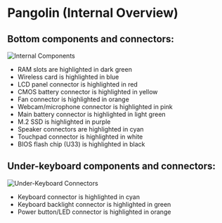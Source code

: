 # Pangolin (Internal Overview)

## Bottom components and connectors:

![Internal Components](./img/components-highlighted.webp)

- RAM slots are highlighted in dark green
- Wireless card is highlighted in blue
- LCD panel connector is highlighted in red
- CMOS battery connector is highlighted in yellow
- Fan connector is highlighted in orange
- Webcam/microphone connector is highlighted in pink
- Main battery connector is highlighted in light green
- M.2 SSD is highlighted in purple
- Speaker connectors are highlighted in cyan
- Touchpad connector is highlighted in white
- BIOS flash chip (U33) is highlighted in black

## Under-keyboard components and connectors:

![Under-Keyboard Connectors](./img/under-keyboard.webp)

- Keyboard connector is highlighted in cyan
- Keyboard backlight connector is highlighted in green
- Power button/LED connector is highlighted in orange
